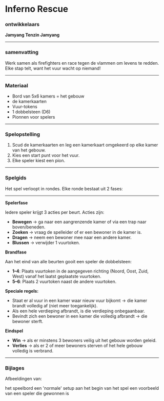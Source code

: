 # Inferno Rescue

### ontwikkelaars

**Jamyang Tenzin Jamyang**

---

### samenvatting

Werk samen als firefighters en race tegen de vlammen om levens te redden. Elke stap telt, want het vuur wacht op niemand!

---

### Materiaal

- Bord van 5x6 kamers = het gebouw
- de kamerkaarten
- Vuur-tokens
- 1 dobbelsteen (D6)
- Pionnen voor spelers

---

### Spelopstelling

1. Scud de kamerkaarten en leg een kamerkaart omgekeerd op elke kamer van het gebouw.
2. Kies een start punt voor het vuur.
3. Elke speler kiest een pion.

---

### Spelgids

Het spel verloopt in rondes.
Elke ronde bestaat uit 2 fases:

---

**Spelerfase**

Iedere speler krijgt 3 acties per beurt. Acties zijn:

- **Bewegen** → ga naar een aangrenzende kamer of via een trap naar boven/beneden.
- **Zoeken** → vraag de spelleider of er een bewoner in de kamer is.
- **Dragen** → neem een bewoner mee naar een andere kamer.
- **Blussen** → verwijder 1 vuurtoken.

**Brandfase**

Aan het eind van alle beurten gooit een speler de dobbelsteen:

- **1–4**: Plaats vuurtoken in de aangegeven richting (Noord, Oost, Zuid, West) vanaf het laatst geplaatste vuurtoken.
- **5–6**: Plaats 2 vuurtoken naast de andere vuurtoken.

**Speciale regels:**

- Staat er al vuur in een kamer waar nieuw vuur bijkomt → die kamer brandt volledig af (niet meer toegankelijk).
- Als een hele verdieping afbrandt, is die verdieping onbegaanbaar.
- Bevindt zich een bewoner in een kamer die volledig afbrandt → die bewoner sterft.

**Eindspel**

- **Win** → als er minstens 3 bewoners veilig uit het gebouw worden geleid.
- **Verlies** → als er 2 of meer bewoners sterven of het hele gebouw volledig is verbrand.

---

### Bijlages

Afbeeldingen van:

het speelbord
een 'normale' setup aan het begin van het spel
een voorbeeld van een speler die gewonnen is
